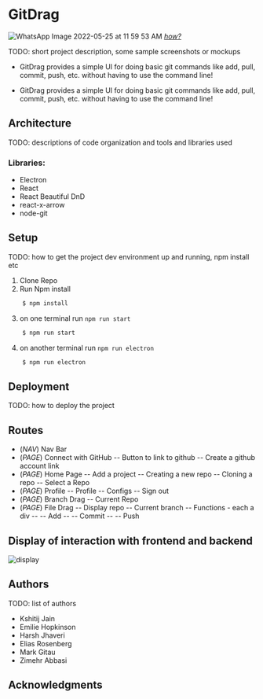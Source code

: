 # GitDrag

![WhatsApp Image 2022-05-25 at 11 59 53 AM](https://user-images.githubusercontent.com/59370950/170306424-c52b260c-106f-4fc6-a9cc-ca511209a35d.jpeg)
[_how?_](https://help.github.com/articles/about-readmes/#relative-links-and-image-paths-in-readme-files)

TODO: short project description, some sample screenshots or mockups

- GitDrag provides a simple UI for doing basic git commands like add, pull, commit, push, etc. without having to use the command line!

- GitDrag provides a simple UI for doing basic git commands like add, pull, commit, push, etc. without having to use the command line!

## Architecture

TODO: descriptions of code organization and tools and libraries used

### Libraries:

- Electron
- React
- React Beautiful DnD
- react-x-arrow
- node-git

## Setup

TODO: how to get the project dev environment up and running, npm install etc

1. Clone Repo
2. Run Npm install

```bash
    $ npm install
```

3. on one terminal run `npm run start`

```bash
    $ npm run start
```

4. on another terminal run `npm run electron`

```bash
    $ npm run electron
```

## Deployment

TODO: how to deploy the project

## Routes

- (_NAV_) Nav Bar
- (_PAGE_) Connect with GitHub
  -- Button to link to github
  -- Create a github account link
- (_PAGE_) Home Page
  -- Add a project
  -- Creating a new repo
  -- Cloning a repo
  -- Select a Repo
- (_PAGE_) Profile
  -- Profile
  -- Configs
  -- Sign out
- (_PAGE_) Branch Drag
  -- Current Repo
- (_PAGE_) File Drag
  -- Display repo
  -- Current branch
  -- Functions - each a div
  -- -- Add
  -- -- Commit
  -- -- Push

## Display of interaction with frontend and backend
![display](./demoimgs/readingFiles.gif)

## Authors

TODO: list of authors

- Kshitij Jain
- Emilie Hopkinson
- Harsh Jhaveri
- Elias Rosenberg
- Mark Gitau
- Zimehr Abbasi

## Acknowledgments
